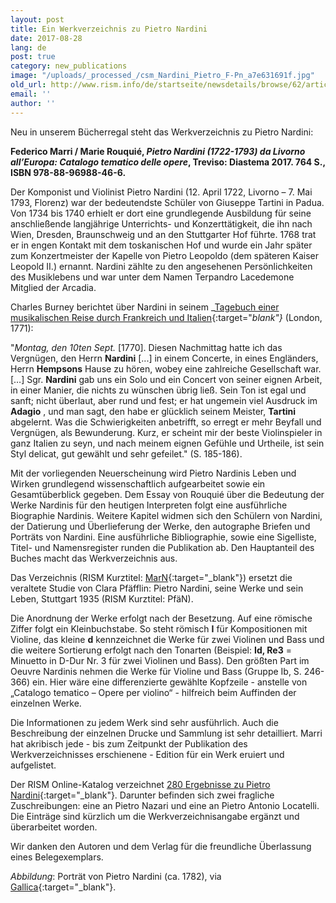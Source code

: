 ```yaml
---
layout: post
title: Ein Werkverzeichnis zu Pietro Nardini
date: 2017-08-28
lang: de
post: true
category: new_publications
image: "/uploads/_processed_/csm_Nardini_Pietro_F-Pn_a7e631691f.jpg"
old_url: http://www.rism.info/de/startseite/newsdetails/browse/62/article/64/pietro-nardini-thematic-catalog.html
email: ''
author: ''
---
```



Neu in unserem Bücherregal steht das Werkverzeichnis zu Pietro Nardini:

**Federico Marri / Marie Rouquié, _Pietro Nardini (1722-1793) da Livorno all’Europa: Catalogo tematico delle opere_, Treviso: Diastema 2017. 764 S., ISBN 978-88-96988-46-6.**

Der Komponist und Violinist Pietro Nardini (12. April 1722, Livorno – 7. Mai 1793, Florenz) war der bedeutendste Schüler von Giuseppe Tartini in Padua. Von 1734 bis 1740 erhielt er dort eine grundlegende Ausbildung für seine anschließende langjährige Unterrichts- und Konzerttätigkeit, die ihn nach Wien, Dresden, Braunschweig und an den Stuttgarter Hof führte. 1768 trat er in engen Kontakt mit dem toskanischen Hof und wurde ein Jahr später zum Konzertmeister der Kapelle von Pietro Leopoldo (dem späteren Kaiser Leopold II.) ernannt. Nardini zählte zu den angesehenen Persönlichkeiten des Musiklebens und war unter dem Namen Terpandro Lacedemone Mitglied der Arcadia.

Charles Burney berichtet über Nardini in seinem _[Tagebuch einer musikalischen Reise durch Frankreich und Italien](http://www.zeno.org/nid/20007747802){:target="_blank"}_ (London, 1771):

"_Montag, den 10ten Sept._ [1770]. Diesen Nachmittag hatte ich das Vergnügen, den Herrn **Nardini** [...] in einem Concerte, in eines Engländers, Herrn **Hempsons** Hause zu hören, wobey eine zahlreiche Gesellschaft war. […] Sgr. **Nardini** gab uns ein Solo und ein Concert von seiner eignen Arbeit, in einer Manier, die nichts zu wünschen übrig ließ. Sein Ton ist egal und sanft; nicht überlaut, aber rund und fest; er hat ungemein viel Ausdruck im **Adagio** , und man sagt, den habe er glücklich seinem Meister, **Tartini** abgelernt. Was die Schwierigkeiten anbetrifft, so erregt er mehr Beyfall und Vergnügen, als Bewunderung. Kurz, er scheint mir der beste Violinspieler in ganz Italien zu seyn, und nach meinem eignen Gefühle und Urtheile, ist sein Styl delicat, gut gewählt und sehr gefeilet." (S. 185-186).

Mit der vorliegenden Neuerscheinung wird Pietro Nardinis Leben und Wirken grundlegend wissenschaftlich aufgearbeitet sowie ein Gesamtüberblick gegeben. Dem Essay von Rouquié über die Bedeutung der Werke Nardinis für den heutigen Interpreten folgt eine ausführliche Biographie Nardinis. Weitere Kapitel widmen sich den Schülern von Nardini, der Datierung und Überlieferung der Werke, den autographe Briefen und Porträts von Nardini. Eine ausführliche Bibliographie, sowie eine Sigelliste, Titel- und Namensregister runden die Publikation ab. Den Hauptanteil des Buches macht das Werkverzeichnis aus.

Das Verzeichnis (RISM Kurztitel: [MarN](https://opac.rism.info/search?View=rism&q=MarN){:target="_blank"}) ersetzt die veraltete Studie von Clara Pfäfflin: Pietro Nardini, seine Werke und sein Leben, Stuttgart 1935 (RISM Kurztitel: PfäN).

Die Anordnung der Werke erfolgt nach der Besetzung. Auf eine römische Ziffer folgt ein Kleinbuchstabe. So steht römisch **I** für Kompositionen mit Violine, das kleine **d** kennzeichnet die Werke für zwei Violinen und Bass und die weitere Sortierung erfolgt nach den Tonarten (Beispiel: **Id, Re3** = Minuetto in D-Dur Nr. 3 für zwei Violinen und Bass). Den größten Part im Oeuvre Nardinis nehmen die Werke für Violine und Bass (Gruppe Ib, S. 246-366) ein. Hier wäre eine differenzierte gewählte Kopfzeile - anstelle von „Catalogo tematico – Opere per violino“ - hilfreich beim Auffinden der einzelnen Werke.

Die Informationen zu jedem Werk sind sehr ausführlich. Auch die Beschreibung der einzelnen Drucke und Sammlung ist sehr detailliert. Marri hat akribisch jede - bis zum Zeitpunkt der Publikation des Werkverzeichnisses erschienene - Edition für ein Werk eruiert und aufgelistet.



Der RISM Online-Katalog verzeichnet [280 Ergebnisse zu Pietro Nardini](https://opac.rism.info/search?View=rism&author=Nardini+Pietro){:target="_blank"}. Darunter befinden sich zwei fragliche Zuschreibungen: eine an Pietro Nazari und eine an Pietro Antonio Locatelli. Die Einträge sind kürzlich um die Werkverzeichnisangabe ergänzt und überarbeitet worden.

Wir danken den Autoren und dem Verlag für die freundliche Überlassung eines Belegexemplars.



_Abbildung_: Porträt von Pietro Nardini (ca. 1782), via [Gallica](http://gallica.bnf.fr/ark:/12148/btv1b8422944h/f1.item){:target="_blank"}.

<script type="text/javascript">var switchTo5x=true;</script><script type="text/javascript" src="http://w.sharethis.com/button/buttons.js"></script><script type="text/javascript">stLight.options({publisher: "9b601438-1ce1-49d8-bfd7-9cff5df54c17", doNotHash: false, doNotCopy: false, hashAddressBar: false});</script>